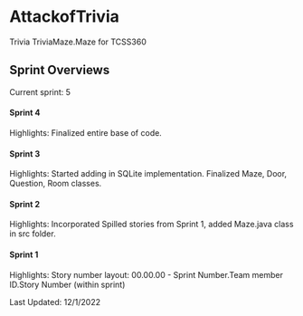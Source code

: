 # AttackofTrivia
Trivia TriviaMaze.Maze for TCSS360

## Sprint Overviews
Current sprint: 5


#### Sprint 4
Highlights:
Finalized entire base of code.


#### Sprint 3
Highlights:
Started adding in SQLite implementation.
Finalized Maze, Door, Question, Room classes.


#### Sprint 2
Highlights:
Incorporated Spilled stories from Sprint 1, added Maze.java class in src folder.


#### Sprint 1
Highlights:
Story number layout: 00.00.00 - Sprint Number.Team member ID.Story Number (within sprint)




Last Updated: 12/1/2022
